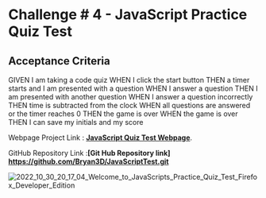 # Challenge # 4 - JavaScript Practice Quiz Test

## Acceptance Criteria

GIVEN I am taking a code quiz
WHEN I click the start button
THEN a timer starts and I am presented with a question
WHEN I answer a question
THEN I am presented with another question
WHEN I answer a question incorrectly
THEN time is subtracted from the clock
WHEN all questions are answered or the timer reaches 0
THEN the game is over
WHEN the game is over
THEN I can save my initials and my score

Webpage Project Link : **[JavaScript Quiz Test Webpage](https://bryan3d.github.io/JavaScriptTest/)**.

GitHub Repository Link :**[Git Hub Repository link] https://github.com/Bryan3D/JavaScriptTest.git**

![2022_10_30_20_17_04_Welcome_to_JavaScripts_Practice_Quiz_Test_Firefox_Developer_Edition](https://user-images.githubusercontent.com/10051887/198911109-e0762daa-2700-4fa0-b62f-e75eb0873f46.png)
